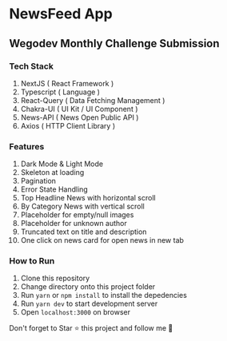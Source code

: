 # NewsFeed App
## Wegodev Monthly Challenge Submission

### Tech Stack
1. NextJS ( React Framework )
2. Typescript ( Language ) 
3. React-Query ( Data Fetching Management )
4. Chakra-UI ( UI Kit / UI Component )
5. News-API ( News Open Public API )
6. Axios ( HTTP Client Library )

### Features
1. Dark Mode & Light Mode
2. Skeleton at loading
3. Pagination
4. Error State Handling
5. Top Headline News with horizontal scroll
6. By Category News with vertical scroll
7. Placeholder for empty/null images
8. Placeholder for unknown author
9. Truncated text on title and description
10. One click on news card for open news in new tab

### How to Run
1. Clone this repository
2. Change directory onto this project folder
3. Run `yarn` or `npm install` to install the depedencies
4. Run `yarn dev` to start development server
5. Open `localhost:3000` on browser

Don't forget to Star ⭐ this project and follow me 🤙
